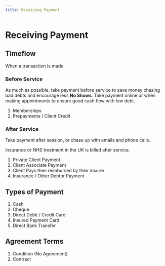 ```yaml
---
title: Receiving Payment
---
```


# Receiving Payment

## Timeflow

When a transaction is made

### Before Service

As much as possible, take payment before service to save money chasing bad debts and encourage less **No Shows**. Take payment online or when making appointments to ensure good cash flow with low debt.

1. Memberships
2. Prepayments / Client Credit

### After Service

Take payment after session, or chase up with emails and phone calls.

Insurance or NHS treatment in the UK is billed after service.

1. Private Client Payment
2. Client Associate Payment
3. Client Pays then reimbursed by their insurer
4. Insurance / Other Debtor Payment

## Types of Payment

1. Cash
2. Cheque
3. Direct Debit / Credit Card
4. Insured Payment Card
5. Direct Bank Transfer

## Agreement Terms

1. Condition (No Agreement)
2. Contract
